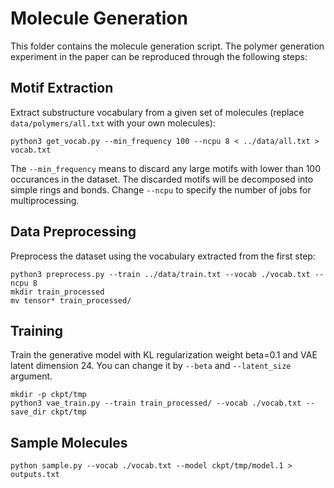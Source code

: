 # Molecule Generation

This folder contains the molecule generation script. The polymer generation experiment in the paper can be reproduced through the following steps:

## Motif Extraction
Extract substructure vocabulary from a given set of molecules (replace `data/polymers/all.txt` with your own molecules):
```
python3 get_vocab.py --min_frequency 100 --ncpu 8 < ../data/all.txt > vocab.txt
```
The `--min_frequency` means to discard any large motifs with lower than 100 occurances in the dataset. The discarded motifs will be decomposed into simple rings and bonds. Change `--ncpu` to specify the number of jobs for multiprocessing.

## Data Preprocessing
Preprocess the dataset using the vocabulary extracted from the first step: 
```
python3 preprocess.py --train ../data/train.txt --vocab ./vocab.txt --ncpu 8 
mkdir train_processed
mv tensor* train_processed/
```

## Training
Train the generative model with KL regularization weight beta=0.1 and VAE latent dimension 24. You can change it by `--beta` and `--latent_size` argument.
```
mkdir -p ckpt/tmp
python3 vae_train.py --train train_processed/ --vocab ./vocab.txt --save_dir ckpt/tmp
```

## Sample Molecules
```
python sample.py --vocab ./vocab.txt --model ckpt/tmp/model.1 > outputs.txt
```
